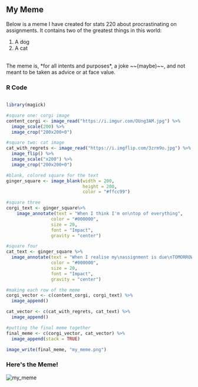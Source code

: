 ## My Meme

Below is a meme I have created for stats 220 about procrastinating on assignments. It contains two of the greatest things in this world:
1. A dog
2. A cat 
<br/>
The meme is, *for all intents and purposes*, a joke ~~(maybe)~~, and not meant to be taken as advice or at face value.

### R Code 
```r

library(magick)

#square one: corgi image
content_corgi <- image_read("https://i.imgur.com/OUng3AM.jpg") %>%
  image_scale(200) %>%
  image_crop("200x200+0")

#square two: cat image
cat_with_regrets <- image_read("https://i.imgflip.com/3zrm9o.jpg") %>%
  image_flip() %>%
  image_scale("x200") %>%
  image_crop("200x200+0") 

#blank, colored square for the text
ginger_square <- image_blank(width = 200,
                             height = 200, 
                             color = "#ffcc99")

#square three
corgi_text <- ginger_square%>%
    image_annotate(text = "When I think I'm on\ntop of everything",               
                 color = "#000000",
                 size = 20,
                 font = "Impact",
                 gravity = "center")

#square four
cat_text <- ginger_square %>%
  image_annotate(text = "When I realise my\nassignment is due\nTOMORROW",
                 color = "#000000",
                 size = 20,
                 font = "Impact",
                 gravity = "center")

#making each row of the meme
corgi_vector <- c(content_corgi, corgi_text) %>%
  image_append()

cat_vector <- c(cat_with_regrets, cat_text) %>%
  image_append()

#putting the final meme together
final_meme <- c(corgi_vector, cat_vector) %>%
  image_append(stack = TRUE)

image_write(final_meme, "my_meme.png")


```
### Here's the Meme!
![my_meme](https://user-images.githubusercontent.com/100745233/159192148-e3616808-2f45-43eb-8a38-ba02176baf82.png)
